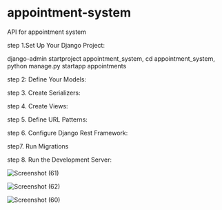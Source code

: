 # appointment-system
API for appointment system

step 1.Set Up Your Django Project:

django-admin startproject appointment_system,
cd appointment_system,
python manage.py startapp appointments

step 2: Define Your Models:

step 3. Create Serializers:

step 4. Create Views:

step 5. Define URL Patterns:

step 6. Configure Django Rest Framework:

step7. Run Migrations

step 8. Run the Development Server:



![Screenshot (61)](https://github.com/ankit767723/appointment-system/assets/110814983/4bc8fa69-9858-4645-a52c-cbdbce66bcc6)

![Screenshot (62)](https://github.com/ankit767723/appointment-system/assets/110814983/1f8cc1cd-bc9e-4080-8b67-ca3bbb8f60c7)

![Screenshot (60)](https://github.com/ankit767723/appointment-system/assets/110814983/3d82e803-5868-4e70-84c1-070605a9761d)
